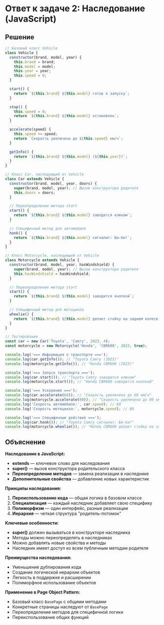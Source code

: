 # Ответ к задаче 2: Наследование (JavaScript)

## Решение

```javascript
// Базовый класс Vehicle
class Vehicle {
  constructor(brand, model, year) {
    this.brand = brand;
    this.model = model;
    this.year = year;
    this.speed = 0;
  }

  start() {
    return `${this.brand} ${this.model} готов к запуску`;
  }

  stop() {
    this.speed = 0;
    return `${this.brand} ${this.model} остановлен`;
  }

  accelerate(speed) {
    this.speed += speed;
    return `Скорость увеличена до ${this.speed} км/ч`;
  }

  getInfo() {
    return `${this.brand} ${this.model} (${this.year})`;
  }
}

// Класс Car, наследующий от Vehicle
class Car extends Vehicle {
  constructor(brand, model, year, doors) {
    super(brand, model, year); // Вызов конструктора родителя
    this.doors = doors;
  }

  // Переопределение метода start
  start() {
    return `${this.brand} ${this.model} заводится ключом`;
  }

  // Специфичный метод для автомобиля
  honk() {
    return `${this.brand} ${this.model} сигналит: Би-би!`;
  }
}

// Класс Motorcycle, наследующий от Vehicle
class Motorcycle extends Vehicle {
  constructor(brand, model, year, hasWindshield) {
    super(brand, model, year); // Вызов конструктора родителя
    this.hasWindshield = hasWindshield;
  }

  // Переопределение метода start
  start() {
    return `${this.brand} ${this.model} заводится кнопкой`;
  }

  // Специфичный метод для мотоцикла
  wheelie() {
    return `${this.brand} ${this.model} делает стойку на заднем колесе!`;
  }
}

// Тестирование
const car = new Car('Toyota', 'Camry', 2023, 4);
const motorcycle = new Motorcycle('Honda', 'CBR600', 2023, true);

console.log('=== Информация о транспорте ===');
console.log(car.getInfo()); // "Toyota Camry (2023)"
console.log(motorcycle.getInfo()); // "Honda CBR600 (2023)"

console.log('=== Запуск транспорта ===');
console.log(car.start()); // "Toyota Camry заводится ключом"
console.log(motorcycle.start()); // "Honda CBR600 заводится кнопкой"

console.log('=== Ускорение ===');
console.log(car.accelerate(60)); // "Скорость увеличена до 60 км/ч"
console.log(motorcycle.accelerate(80)); // "Скорость увеличена до 80 км/ч"
console.log('Скорость автомобиля:', car.speed); // 60
console.log('Скорость мотоцикла:', motorcycle.speed); // 80

console.log('=== Специфичные действия ===');
console.log(car.honk()); // "Toyota Camry сигналит: Би-би!"
console.log(motorcycle.wheelie()); // "Honda CBR600 делает стойку на заднем колесе!"
```

## Объяснение

**Наследование в JavaScript:**
- **extends** — ключевое слово для наследования
- **super()** — вызов конструктора родительского класса
- **Переопределение методов** — замена реализации в наследнике
- **Дополнительные свойства** — добавление новых характеристик

**Принципы наследования:**
1. **Переиспользование кода** — общая логика в базовом классе
2. **Специализация** — каждый наследник добавляет свою специфику
3. **Полиморфизм** — один интерфейс, разные реализации
4. **Иерархия** — четкая структура "родитель-потомок"

**Ключевые особенности:**
- **super()** должен вызываться в конструкторе наследника
- Методы можно переопределять в наследниках
- Можно добавлять новые свойства и методы
- Наследник имеет доступ ко всем публичным методам родителя

**Преимущества наследования:**
- Уменьшение дублирования кода
- Создание логической иерархии объектов
- Легкость в поддержке и расширении
- Полиморфное использование объектов

**Применение в Page Object Pattern:**
- Базовый класс `BasePage` с общими методами
- Конкретные страницы наследуют от `BasePage`
- Переопределение методов для специфичной логики
- Переиспользование общих функций

